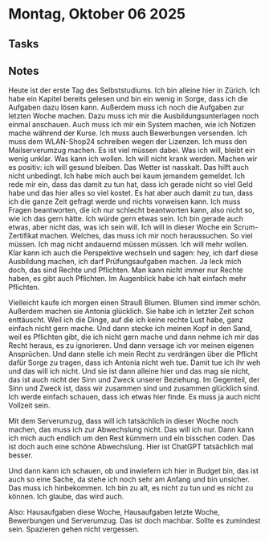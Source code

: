 # Montag, Oktober 06 2025

## Tasks

## Notes

Heute ist der erste Tag des Selbststudiums. Ich bin alleine hier in Zürich. Ich habe ein Kapitel bereits gelesen und bin ein wenig in Sorge, dass ich die Aufgaben dazu lösen kann. Außerdem muss ich noch die Aufgaben zur letzten Woche machen. Dazu muss ich mir die Ausbildungsunterlagen noch einmal anschauen. Auch muss ich mir ein System machen, wie ich Notizen mache während der Kurse. Ich muss auch Bewerbungen versenden. Ich muss dem WLAN-Shop24 schreiben wegen der Lizenzen. Ich muss den Mailserverumzug machen. Es ist viel müssen dabei. Was ich will, bleibt ein wenig unklar. Was kann ich wollen. Ich will nicht krank werden. Machen wir es positiv: ich will gesund bleiben. Das Wetter ist nasskalt. Das hilft auch nicht unbedingt. Ich habe mich auch bei kaum jemandem gemeldet. Ich rede mir ein, dass das damit zu tun hat, dass ich gerade nicht so viel Geld habe und das hier alles so viel kostet. Es hat aber auch damit zu tun, dass ich die ganze Zeit gefragt werde und nichts vorweisen kann. Ich muss Fragen beantworten, die ich nur schlecht beantworten kann, also nicht so, wie ich das gern hätte. Ich würde gern etwas sein. Ich bin gerade auch etwas, aber nicht das, was ich sein will. Ich will in dieser Woche ein Scrum-Zertifikat machen. Welches, das muss ich mir noch heraussuchen. So viel müssen. Ich mag nicht andauernd müssen müssen. Ich will mehr wollen. Klar kann ich auch die Perspektive wechseln und sagen: hey, ich darf diese Ausbildung machen, ich darf Prüfungsaufgaben machen. Ja leck mich doch, das sind Rechte und Pflichten. Man kann nicht immer nur Rechte haben, es gibt auch Pflichten. Im Augenblick habe ich halt einfach mehr Pflichten.

Vielleicht kaufe ich morgen einen Strauß Blumen. Blumen sind immer schön. Außerdem machen sie Antonia glücklich. Sie habe ich in letzter Zeit schon enttäuscht. Weil ich die Dinge, auf die ich keine rechte Lust habe, ganz einfach nicht gern mache. Und dann stecke ich meinen Kopf in den Sand, weil es Pflichten gibt, die ich nicht gern mache und dann nehme ich mir das Recht heraus, es zu ignorieren. Und dann versage ich vor meinen eigenen Ansprüchen. Und dann stelle ich mein Recht zu verdrängen über die Pflicht dafür Sorge zu tragen, dass ich Antonia nicht weh tue. Damit tue ich ihr weh und das will ich nicht. Und sie ist dann alleine hier und das mag sie nicht, das ist auch nicht der Sinn und Zweck unserer Beziehung. Im Gegenteil, der Sinn und Zweck ist, dass wir zusammen sind und zusammen glücklich sind. Ich werde einfach schauen, dass ich etwas hier finde. Es muss ja auch nicht Vollzeit sein.

Mit dem Serverumzug, dass will ich tatsächlich in dieser Woche noch machen, das muss ich zur Abwechslung nicht. Das will ich nur. Dann kann ich mich auch endlich um den Rest kümmern und ein bisschen coden. Das ist doch auch eine schöne Abwechslung. Hier ist ChatGPT tatsächlich mal besser.

Und dann kann ich schauen, ob und inwiefern ich hier in Budget bin, das ist auch so eine Sache, da stehe ich noch sehr am Anfang und bin unsicher. Das muss ich hinbekommen. Ich bin zu alt, es nicht zu tun und es nicht zu können. Ich glaube, das wird auch.

Also: Hausaufgaben diese Woche, Hausaufgaben letzte Woche, Bewerbungen und Serverumzug. Das ist doch machbar. Sollte es zumindest sein. Spazieren gehen nicht vergessen.
